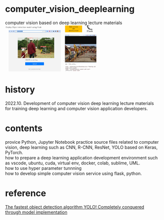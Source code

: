 # computer_vision_deeplearning
computer vision based on deep learning lecture materials </br>
<img height="150" src="https://github.com/mac999/computer_vision_deeplearning/blob/main/app_example.PNG"/> </br>

# history
2022.10. Development of computer vision deep learning lecture materials for training deep learning and computer vision application developers.</br>

# contents
provice Python, Jupyter Notebook practice source files related to computer vision, deep learning such as CNN, R-CNN, ResNet, YOLO based on Keras, PyTorch.</br>
how to prepare a deep learning application development environment such as vscode, ubuntu, cuda, virtual env, docker, colab, sublime, UML.</br>
how to use hyper parameter tunnning</br> 
how to develop simple computer vision service using flask, python.</br>

# reference
[The fastest object detection algorithm YOLO! Completely conquered through model implementation](https://fastcampus.co.kr/data_online_yolo)


